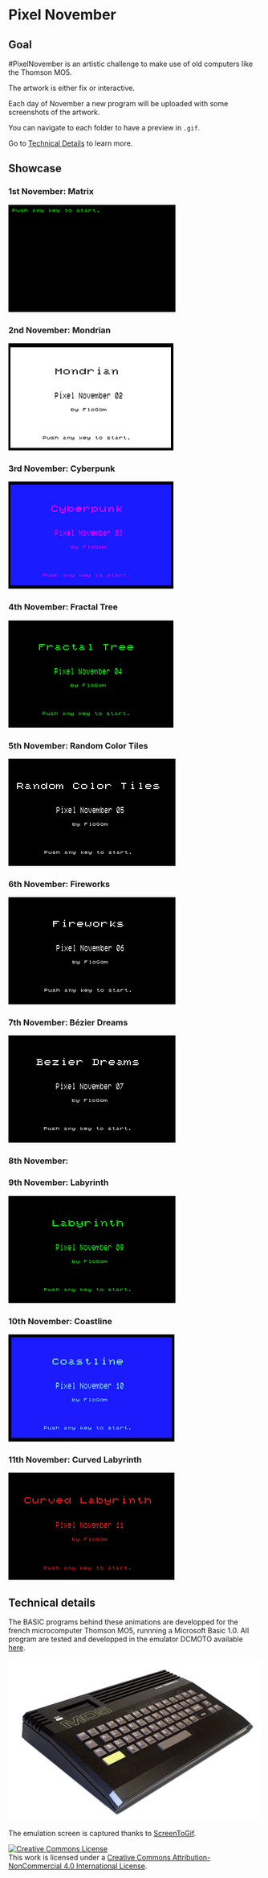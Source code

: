 # Pixel November



## Goal

\#PixelNovember is an artistic challenge to make use of old computers like the Thomson MO5.

The artwork is either fix or interactive.

Each day of November a new program will be uploaded with some screenshots of the artwork.

You can navigate to each folder to have a preview in `.gif`.

Go to [Technical Details](#Technical-details) to learn more.

## Showcase

### 1st November: Matrix

![matrix_gif](./PxNov_201101_Matrix/PxNov_201101_Matrix.gif)

### 2nd November: Mondrian
![mondrian_gif](./PxNov_201102_Mondrian/PxNov_201102_Mondrian.gif)

### 3rd November: Cyberpunk
![cyberpunk_gif](./PxNov_201103_80sGrid/PxNov_201103_Cyberpunk.gif)

### 4th November: Fractal Tree
![FractalTree_gif](./PxNov_201104_FractalTree/PxNov_201104_FractalTree.gif)

### 5th November: Random Color Tiles
![Random Color Tiles](./PxNov_201105_RandomColorTile/PxNov_201105_RandomColorTile.gif)

### 6th November: Fireworks
![Fireworks](./PxNov_201106_Fireworks/PxNov_201106_Fireworks.gif)

### 7th November: Bézier Dreams
![Bézier](./PxNov_201107_BezierCurves/PxNov_201107_BezierDreams.gif)

### 8th November: 

### 9th November: Labyrinth
![Labyrinth](./PxNov_201109_Labyrinth/PxNov_201109_Labyrinth.gif)

### 10th November: Coastline
![Coastline](./PxNov_201110_Water/PxNov_201110_CoastlineFinal.gif)

### 11th November: Curved Labyrinth
![](./PxNov_201111_CurvedLabyrinth/PxNov_201111_CurvedLabyrinth.gif)

## Technical details

The BASIC programs behind these animations are developped for the french microcomputer Thomson MO5, runnning a Microsoft Basic 1.0. All program are tested and developped in the emulator DCMOTO available [here](http://dcmoto.free.fr/).

![ThomsonMO5](MO5.jpg)

The emulation screen is captured thanks to [ScreenToGif](https://www.screentogif.com/downloads). 

<a rel="license" href="http://creativecommons.org/licenses/by-nc/4.0/"><img alt="Creative Commons License" style="border-width:0" src="https://i.creativecommons.org/l/by-nc/4.0/88x31.png" /></a><br />This work is licensed under a <a rel="license" href="http://creativecommons.org/licenses/by-nc/4.0/">Creative Commons Attribution-NonCommercial 4.0 International License</a>.